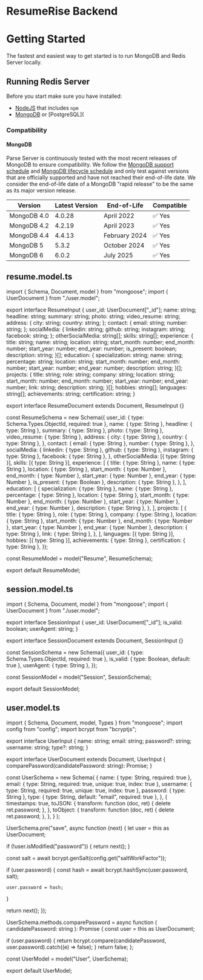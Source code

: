 # ResumeRise Backend

# Getting Started

The fastest and easiest way to get started is to run MongoDB and Redis Server locally.

## Running Redis Server

Before you start make sure you have installed:

- [NodeJS](https://www.npmjs.com/) that includes `npm`
- [MongoDB](https://www.mongodb.com/) or [PostgreSQL](

### Compatibility

#### MongoDB

Parse Server is continuously tested with the most recent releases of MongoDB to ensure compatibility. We follow the [MongoDB support schedule](https://www.mongodb.com/support-policy) and [MongoDB lifecycle schedule](https://www.mongodb.com/support-policy/lifecycles) and only test against versions that are officially supported and have not reached their end-of-life date. We consider the end-of-life date of a MongoDB "rapid release" to be the same as its major version release.

| Version     | Latest Version | End-of-Life   | Compatible |
|-------------|----------------|---------------|------------|
| MongoDB 4.0 | 4.0.28         | April 2022    | ✅ Yes      |
| MongoDB 4.2 | 4.2.19         | April 2023    | ✅ Yes      |
| MongoDB 4.4 | 4.4.13         | February 2024 | ✅ Yes      |
| MongoDB 5   | 5.3.2          | October 2024  | ✅ Yes      |
| MongoDB 6   | 6.0.2          | July 2025     | ✅ Yes      |

## resume.model.ts
import { Schema, Document, model } from "mongoose";
import { UserDocument } from "./user.model";

export interface ResumeInput {
  user_id: UserDocument["_id"];
  name: string;
  headline: string;
  summary: string;
  photo: string;
  video_resume: string;
  address: {
    city: string;
    country: string;
  };
  contact: {
    email: string;
    number: string;
  };
  socialMedia: {
    linkedin: string;
    github: string;
    instagram: string;
    facebook: string;
  };
  otherSocialMedia: string[];
  skills: string[];
  experience: {
    title: string;
    name: string;
    location: string;
    start_month: number;
    end_month: number;
    start_year: number;
    end_year: number;
    is_present: boolean;
    description: string;
  }[];
  education: {
    specialization: string;
    name: string;
    percentage: string;
    location: string;
    start_month: number;
    end_month: number;
    start_year: number;
    end_year: number;
    description: string;
  }[];
  projects: {
    title: string;
    role: string;
    company: string;
    location: string;
    start_month: number;
    end_month: number;
    start_year: number;
    end_year: number;
    link: string;
    description: string;
  }[];
  hobbies: string[];
  languages: string[];
  achievements: string;
  certification: string;
}

export interface ResumeDocument extends Document, ResumeInput {}

const ResumeSchema = new Schema<ResumeDocument>({
  user_id: { type: Schema.Types.ObjectId, required: true },
  name: { type: String },
  headline: { type: String },
  summary: { type: String },
  photo: { type: String },
  video_resume: { type: String },
  address: {
    city: { type: String },
    country: { type: String },
  },
  contact: {
    email: { type: String },
    number: { type: String },
  },
  socialMedia: {
    linkedin: { type: String },
    github: { type: String },
    instagram: { type: String },
    facebook: { type: String },
  },
  otherSocialMedia: [{ type: String }],
  skills: [{ type: String }],
  experience: [
    {
      title: { type: String },
      name: { type: String },
      location: { type: String },
      start_month: { type: Number },
      end_month: { type: Number },
      start_year: { type: Number },
      end_year: { type: Number },
      is_present: { type: Boolean },
      description: { type: String },
    },
  ],
  education: [
    {
      specialization: { type: String },
      name: { type: String },
      percentage: { type: String },
      location: { type: String },
      start_month: { type: Number },
      end_month: { type: Number },
      start_year: { type: Number },
      end_year: { type: Number },
      description: { type: String },
    },
  ],
  projects: [
    {
      title: { type: String },
      role: { type: String },
      company: { type: String },
      location: { type: String },
      start_month: { type: Number },
      end_month: { type: Number },
      start_year: { type: Number },
      end_year: { type: Number },
      description: { type: String },
      link: { type: String },
    },
  ],
  languages: [{ type: String }],
  hobbies: [{ type: String }],
  achievements: { type: String },
  certification: { type: String },
});

const ResumeModel = model<ResumeDocument>("Resume", ResumeSchema);

export default ResumeModel;

## session.model.ts
import { Schema, Document, model } from "mongoose";
import { UserDocument } from "./user.model";

export interface SessionInput {
  user_id: UserDocument["_id"];
  is_valid: boolean;
  userAgent: string;
}

export interface SessionDocument extends Document, SessionInput {}

const SessionSchema = new Schema<SessionDocument>({
  user_id: { type: Schema.Types.ObjectId, required: true },
  is_valid: { type: Boolean, default: true },
  userAgent: { type: String },
});

const SessionModel = model<SessionDocument>("Session", SessionSchema);

export default SessionModel;

## user.model.ts
import { Schema, Document, model, Types } from "mongoose";
import config from "config";
import bcrypt from "bcryptjs";

export interface UserInput {
  name: string;
  email: string;
  password?: string;
  username: string;
  type?: string;
}

export interface UserDocument extends Document, UserInput {
  comparePassword(candidatePassword: string): Promise<Boolean>;
}

const UserSchema = new Schema<UserDocument>(
  {
    name: { type: String, required: true },
    email: { type: String, required: true, unique: true, index: true },
    username: { type: String, required: true, unique: true, index: true },
    password: { type: String },
    type: { type: String, default: "email", required: true },
  },
  {
    timestamps: true,
    toJSON: {
      transform: function (doc, ret) {
        delete ret.password;
      },
    },
    toObject: {
      transform: function (doc, ret) {
        delete ret.password;
      },
    },
  }
);

UserSchema.pre("save", async function (next) {
  let user = this as UserDocument;

  if (!user.isModified("password")) {
    return next();
  }

  const salt = await bcrypt.genSalt(config.get<number>("saltWorkFactor"));

  if (user.password) {
    const hash = await bcrypt.hashSync(user.password, salt);

    user.password = hash;
  }

  return next();
});

UserSchema.methods.comparePassword = async function (
  candidatePassword: string
): Promise<boolean> {
  const user = this as UserDocument;

  if (user.password) {
    return bcrypt.compare(candidatePassword, user.password).catch((e) => false);
  }
  return false;
};

const UserModel = model("User", UserSchema);

export default UserModel;
